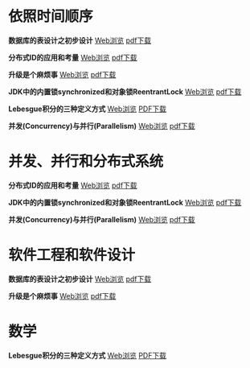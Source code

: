 
# 依照时间顺序

**数据库的表设计之初步设计** [Web浏览](https://github.com/QuChunhe/blogs/blob/master/%E6%95%B0%E6%8D%AE%E5%BA%93%E7%9A%84%E8%A1%A8%E8%AE%BE%E8%AE%A1%E4%B9%8B%E5%88%9D%E6%AD%A5%E8%AE%BE%E8%AE%A1.md)  [pdf下载](https://github.com/QuChunhe/blogs/raw/master/files/2020-08-11_%E5%85%B3%E7%B3%BB%E5%9E%8B%E6%95%B0%E6%8D%AE%E5%BA%93%E4%B8%AD%E7%9A%84%E8%A1%A8%E8%AE%BE%E8%AE%A1%E4%B9%8B%E4%B8%80%E2%80%94%E2%80%94%E5%88%9D%E6%AD%A5%E8%AE%BE%E8%AE%A1.pdf)


**分布式ID的应用和考量**  [Web浏览](https://github.com/QuChunhe/blogs/blob/master/%E5%88%86%E5%B8%83%E5%BC%8FID%E7%9A%84%E5%BA%94%E7%94%A8%E5%92%8C%E8%80%83%E9%87%8F.md)  [pdf下载](https://github.com/QuChunhe/blogs/raw/master/files/2020-06-14_%E5%88%86%E5%B8%83%E5%BC%8FID%E7%9A%84%E5%BA%94%E7%94%A8%E5%92%8C%E8%80%83%E9%87%8F.pdf)


**升级是个麻烦事**  [Web浏览](https://github.com/QuChunhe/blogs/blob/master/%E5%8D%87%E7%BA%A7%E6%98%AF%E4%B8%AA%E9%BA%BB%E7%83%A6%E4%BA%8B.md)  [pdf下载](https://github.com/QuChunhe/blogs/raw/master/files/2020-06-17_%E5%8D%87%E7%BA%A7%E6%98%AF%E4%B8%AA%E9%BA%BB%E7%83%A6%E4%BA%8B.pdf)


**JDK中的内置锁synchronized和对象锁ReentrantLock**  [Web浏览](https://github.com/QuChunhe/blogs/blob/master/%E5%86%85%E7%BD%AE%E9%94%81synchronized%E5%92%8C%E5%AF%B9%E8%B1%A1%E9%94%81ReentrantLock.md)  [pdf下载](https://github.com/QuChunhe/blogs/raw/master/files/2020-06-07_synchronized_vs_ReentrantLock.pdf)


**Lebesgue积分的三种定义方式**  [Web浏览](https://github.com/QuChunhe/blogs/blob/master/Lebesgue%E7%A7%AF%E5%88%86%E7%9A%84%E4%B8%89%E7%A7%8D%E5%AE%9A%E4%B9%89%E6%96%B9%E5%BC%8F.md)  [PDF下载](https://github.com/QuChunhe/blogs/raw/master/files/2020-05-31_Three_Definition_of_the_Lebesgue_Integral.pdf)


**并发(Concurrency)与并行(Parallelism)**  [Web浏览](https://github.com/QuChunhe/blogs/blob/master/Concurrency_vs_Parallelism.md)  [pdf下载](https://github.com/QuChunhe/blogs/raw/master/files/2020-05-25_Concurrency_vs_Parallelism.pdf)



# 并发、并行和分布式系统

**分布式ID的应用和考量**  [Web浏览](https://github.com/QuChunhe/blogs/blob/master/%E5%88%86%E5%B8%83%E5%BC%8FID%E7%9A%84%E5%BA%94%E7%94%A8%E5%92%8C%E8%80%83%E9%87%8F.md)  [pdf下载](https://github.com/QuChunhe/blogs/raw/master/files/2020-06-14_%E5%88%86%E5%B8%83%E5%BC%8FID%E7%9A%84%E5%BA%94%E7%94%A8%E5%92%8C%E8%80%83%E9%87%8F.pdf)

**JDK中的内置锁synchronized和对象锁ReentrantLock**  [Web浏览](https://github.com/QuChunhe/blogs/blob/master/%E5%86%85%E7%BD%AE%E9%94%81synchronized%E5%92%8C%E5%AF%B9%E8%B1%A1%E9%94%81ReentrantLock.md)  [pdf下载](https://github.com/QuChunhe/blogs/raw/master/files/2020-06-07_synchronized_vs_ReentrantLock.pdf)

**并发(Concurrency)与并行(Parallelism)**  [Web浏览](https://github.com/QuChunhe/blogs/blob/master/Concurrency_vs_Parallelism.md)  [pdf下载](https://github.com/QuChunhe/blogs/raw/master/files/2020-05-25_Concurrency_vs_Parallelism.pdf)


# 软件工程和软件设计

**数据库的表设计之初步设计** [Web浏览](https://github.com/QuChunhe/blogs/blob/master/%E6%95%B0%E6%8D%AE%E5%BA%93%E7%9A%84%E8%A1%A8%E8%AE%BE%E8%AE%A1%E4%B9%8B%E5%88%9D%E6%AD%A5%E8%AE%BE%E8%AE%A1.md)  [pdf下载](https://github.com/QuChunhe/blogs/raw/master/files/2020-08-11_%E5%85%B3%E7%B3%BB%E5%9E%8B%E6%95%B0%E6%8D%AE%E5%BA%93%E4%B8%AD%E7%9A%84%E8%A1%A8%E8%AE%BE%E8%AE%A1%E4%B9%8B%E4%B8%80%E2%80%94%E2%80%94%E5%88%9D%E6%AD%A5%E8%AE%BE%E8%AE%A1.pdf)


**升级是个麻烦事**  [Web浏览](https://github.com/QuChunhe/blogs/blob/master/%E5%8D%87%E7%BA%A7%E6%98%AF%E4%B8%AA%E9%BA%BB%E7%83%A6%E4%BA%8B.md)  [pdf下载](https://github.com/QuChunhe/blogs/raw/master/files/2020-06-17_%E5%8D%87%E7%BA%A7%E6%98%AF%E4%B8%AA%E9%BA%BB%E7%83%A6%E4%BA%8B.pdf)


# 数学

**Lebesgue积分的三种定义方式**  [Web浏览](https://github.com/QuChunhe/blogs/blob/master/Lebesgue%E7%A7%AF%E5%88%86%E7%9A%84%E4%B8%89%E7%A7%8D%E5%AE%9A%E4%B9%89%E6%96%B9%E5%BC%8F.md)  [PDF下载](https://github.com/QuChunhe/blogs/raw/master/files/2020-05-31_Three_Definition_of_the_Lebesgue_Integral.pdf)




